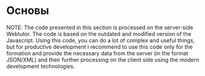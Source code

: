 # Основы

NOTE: The code presented in this section is processed on the server-side Webtutor. The code is based on the outdated and modified version of the Javascript. Using this code, you can do a lot of complex and useful things, but for productive development i recommend to use this code only for the formation and provide the necessary data from the server (in the format JSON/XML) and their further processing on the client side using the modern development technologies.